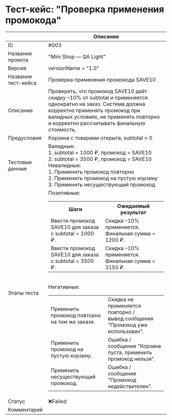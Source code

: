 # Тест-кейс: "Проверка применения промокода"

||Описание|
| --- | --- |
| ID | #003 |
| Название проекта | "Mini Shop — QA Light" |
| Версия | versionName = "1.0" |
| Название тест-кейса | Проверка применения промокода SAVE10 |
| Описание | Проверить, что промокод SAVE10 даёт скидку –10% от subtotal и применяется однократно на заказ. Система должна корректно применять промокод при валидных условиях, не применять повторно и корректно рассчитывать финальную стоимость. |
| Предусловия | Корзина с товарами открыта, subtotal > 0 |
| Тестовые данные | Валидные:<br>1. subtotal = 1000 ₽, промокод = SAVE10<br>2. subtotal = 3500 ₽, промокод = SAVE10 <br> Невалидные:<br>1. Применить промокод повторно<br>2. Применить промокод на пустую корзину<br>3. Применить несуществующий промокод |
| Этапы теста | Позитивные:<br><table><tr><th>Шаги</th><th>Ожидаемый результат</th></tr><tr><td>Ввести промокод SAVE10 для заказа с subtotal = 1000 ₽.</td><td>Скидка –10% применяется. Финальная сумма = 1200 ₽.</td></tr><tr><td>Ввести промокод SAVE10 для заказа с subtotal = 3500 ₽.</td><td>Скидка –10% применяется. Финальная сумма = 3150 ₽.</td></tr></table><br>Негативные:<br><table><tr><td>Применить промокод повторно на том же заказе.</td><td>Скидка не применяется повторно /<br> вывод сообщения "Промокод уже использован".</td></tr><tr><td>Применить промокод на пустую корзину.</td><td>Ошибка /<br> сообщение "Корзина пуста, применить промокод нельзя".</td></tr><tr><td>Применить несуществующий промокод.</td><td>Ошибка /<br> сообщение "Промокод недействителен".</td></tr></table> |
| Статус | ❌Failed |
| Комментарий |  |
